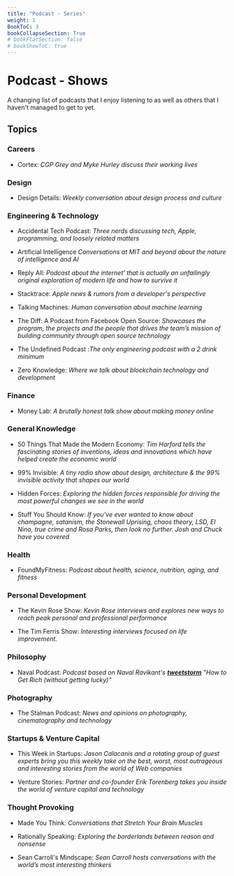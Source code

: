```yaml
---
title: "Podcast - Series"
weight: 1
BookToC: 3
bookCollapseSection: True
# bookFlatSection: false
# bookShowToC: true
---
```


# Podcast - Shows

A changing list of podcasts that I enjoy listening to as well as others that I haven't managed to get to yet.

## Topics

### Careers

- Cortex: *CGP Grey and Myke Hurley discuss their working lives*

### Design

- Design Details: *Weekly conversation about design process and culture*

### Engineering & Technology

- Accidental Tech Podcast: *Three nerds discussing tech, Apple, programming, and loosely related matters*

-  Artificial Intelligence *Conversations at MIT and beyond about the nature of intelligence and AI*

-  Reply All: *Podcast about the internet’ that is actually an unfailingly original exploration of modern life and how to survive it*

-  Stacktrace: *Apple news & rumors from a developer's perspective*

-  Talking Machines: *Human conversation about machine learning*

-  The Diff: A Podcast from Facebook Open Source: *Showcases the program, the projects and the people that drives the team’s mission of building community through open source technology*

-  The Undefined Podcast :*The only engineering podcast with a 2 drink minimum*

-  Zero Knowledge: *Where we talk about blockchain technology and development*

### Finance

-  Money Lab: *A brutally honest talk show about making money online*

### General Knowledge

-  50 Things That Made the Modern Economy: *Tim Harford tells the fascinating stories of inventions, ideas and innovations which have helped create the economic world*

-  99% Invisible: *A tiny radio show about design, architecture & the 99% invisible activity that shapes our world*

-  Hidden Forces: *Exploring the hidden forces responsible for driving the most powerful changes we see in the world*

-  Stuff You Should Know: *If you’ve ever wanted to know about champagne, satanism, the Stonewall Uprising, chaos theory, LSD, El Nino, true crime and Rosa Parks, then look no further. Josh and Chuck have you covered*

### Health

-  FoundMyFitness: *Podcast about health, science, nutrition, aging, and fitness*

### Personal Development

-  The Kevin Rose Show: *Kevin Rose interviews and explores new ways to reach peak personal and professional performance*

-  The Tim Ferris Show: *Interesting interviews focused on life improvement.*

### Philosophy

- Naval Podcast: *Podcast based on Naval Ravikant's __[tweetstorm](https://twitter.com/naval/status/1002103360646823936?lang=en)__ "How to Get Rich (without getting lucky)"*

### Photography

-  The Stalman Podcast: *News and opinions on photography, cinematography and technology*

### Startups & Venture Capital

-  This Week in Startups: *Jason Calacanis and a rotating group of guest experts bring you this weekly take on the best, worst, most outrageous and interesting stories from the world of Web companies*

-  Venture Stories: *Partner and co-founder Erik Torenberg takes you inside the world of venture capital and technology*

### Thought Provoking

-  Made You Think: *Conversations that Stretch Your Brain Muscles*

-  Rationally Speaking: *Exploring the borderlands between reason and nonsense*

-  Sean Carroll's Mindscape: *Sean Carroll hosts conversations with the world’s most interesting thinkers*
